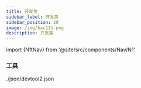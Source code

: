 ```yaml
---
title: 开发类
sidebar_label: 开发类
sidebar_position: 20
image: /img/bac111.png
description: 开发类
---
```

import {NftNav} from '@site/src/components/Nav/N1'

### 工具

<NftNav>./json/devtool2.json</NftNav>

